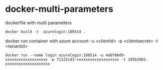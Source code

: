 # docker-multi-parameters
dockerfile with multi parameters

`docker build -t  azurelogin:180514 .`

docker run container with azure account -u \<clientid\> -p \<clientsecret\> -t \<tenantid\>

`docker run --name login azurelogin:180514 -u 4a6f06d9-xxxxxxxxxxxxxxxxxxx -p f1122cd3-xxxxxxxxxxxxxxxxxxx -t 105b2061-xxxxxxxxxxxxxxxxxxxx`
